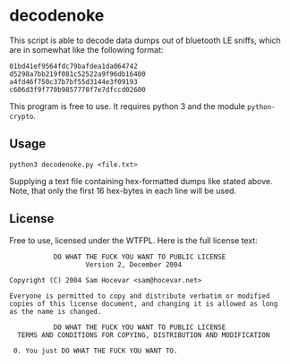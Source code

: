 decodenoke
==========

This script is able to decode data dumps out of bluetooth LE sniffs, which
are in somewhat like the following format:

    01bd41ef9564fdc79bafdea1da064742
    d5298a7bb219f081c52522a9f96db16400
    a4fd46f750c37b7bf55d3144e3f09193
    c606d3f9f770b9857778f7e7dfccd02600

This program is free to use. It requires python 3 and the module `python-crypto`.

Usage
-----

`python3 decodenoke.py <file.txt>`

Supplying a text file containing hex-formatted dumps like stated above.
Note, that only the first 16 hex-bytes in each line will be used.

License
-------

Free to use, licensed under the WTFPL. Here is the full license text:

               DO WHAT THE FUCK YOU WANT TO PUBLIC LICENSE
                       Version 2, December 2004
    
    Copyright (C) 2004 Sam Hocevar <sam@hocevar.net>
    
    Everyone is permitted to copy and distribute verbatim or modified
    copies of this license document, and changing it is allowed as long
    as the name is changed.
    
               DO WHAT THE FUCK YOU WANT TO PUBLIC LICENSE
      TERMS AND CONDITIONS FOR COPYING, DISTRIBUTION AND MODIFICATION
    
     0. You just DO WHAT THE FUCK YOU WANT TO.